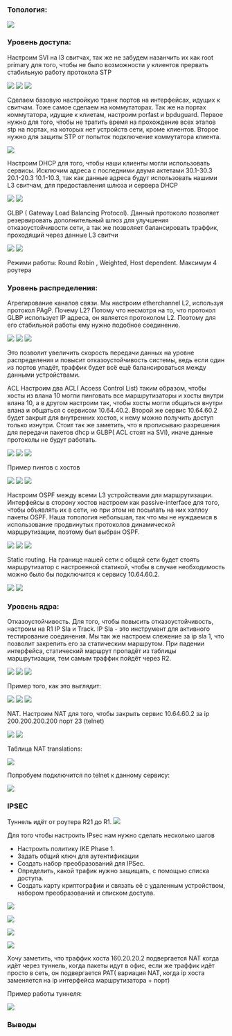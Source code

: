 ### Топология:

![](./imgs/1.png)





### Уровень доступа:

Настроим SVI на l3 свитчах, так же не забудем назанчить их как root primary для того, чтобы не было возможности у клиентов прервать стабильную работу протокола STP

![](./imgs/2.png)
![](./imgs/3.png)
![](./imgs/6.png)

Сделаем базовую настройкую транк портов на интерфейсах, идущих к свитчам. Тоже самое сделаем на коммутаторах.
Так же на портах коммутатора, идущие к клиетам, настроим porfast и bpduguard. Первое нужно для того, чтобы не тратить время на прохождение всех этапов stp на портах, на которых нет устройств сети, кроме клиентов.
Второе нужно для защиты STP от попыток подключение коммутатора клиента.

![](./imgs/35.png)

Настроим DHCP для того, чтобы наши клиенты могли использовать сервисы. Исключим адреса с последними двумя актетами 30.1-30.3 20.1-20.3 10.1-10.3, так как данные адреса будут использовать нашими L3 свитчам, для предоставления шлюза и сервера DHCP 

![](./imgs/4.png)
![](./imgs/5.png)

GLBP ( Gateway Load Balancing Protocol). Данный протоколо позволяет резервировать дополнительный шлюз для улучшения отказоустойчивости сети, а так же позволяет балансировать траффик, проходящий через данные L3 свитчи


![](./imgs/7.png)
![](./imgs/8.png)

Режими работы: Round Robin , Weighted, Host dependent. Максимум 4 роутера

### Уровень распределения:

Агрегирование каналов связи. Мы настроим etherchannel L2, используя протокол PAgP. Почему L2? Потому что несмотря на то, что протокол GLBP использует IP адреса, он является протоколом L2. Поэтому для его стабильной работы ему нужно подобное соединение. 

![](./imgs/34.png)
![](./imgs/9.png)
![](./imgs/10.png)

Это позволит увеличить скорость передачи данных на уровне распределения и повысит отказоустойчивость системы, ведь если один из портов упадёт, траффик будет всё ещё балансироваться между данными устройствами.

ACL 
Настроим два ACL( Access Control List) таким образом, чтобы хосты из влана 10 могли пинговать все маршрутизаторы и хосты внутри влана 10,
а в другом настроим так, чтобы хосты могли общаться внутри влана и общаться с сервисом 10.64.40.2.
Второй же сервис 10.64.60.2 будет закрыт для внутренних хостов, к нему можно получить доступ только изнутри.
Стоит так же заметить, что я прописываю разрешения для передачи пакетов dhcp и GLBP( ACL стоят на SVI), иначе данные протоколы не будут работать.

![](./imgs/36.png)
![](./imgs/11.png)
![](./imgs/12.png)

Пример пингов с хостов

![](./imgs/13.png)
![](./imgs/14.png)
![](./imgs/15.png)

Настроим OSPF между всеми L3 устройствами для маршрутизации. Интерфейсы в сторону хостов настроем как passive-interface для того, чтобы объявлять их в сети, но при этом не посылать на них хэллоу пакеты OSPF.
Наша топология небольшая, так что мы не нуждаемся в использование продвинутых протоколов динамической маршрутизации, поэтому был выбран OSPF.

![](./imgs/16.png)
![](./imgs/17.png)
![](./imgs/18.png)

Static routing. На границе нашей сети с общей сети будет стоять маршрутизатор с настроенной статикой, чтобы в случае необходимость можно было бы подключится к сервису 10.64.60.2.

![](./imgs/37.png)
![](./imgs/19.png)


### Уровень ядра:

Отказоустойчивость. Для того, чтобы повысить отказоустойчивость, настроим на R1 IP Sla и Track. IP Sla - это инструмент для  активного тестирование соединения. Мы так же настроем слежение за ip sla 1, что позволит закрепить его за статическим маршрутом.
При падении интерфейса, статический маршрут пропадёт из таблицы маршрутизации, тем самым траффик пойдёт через R2.

![](./imgs/38.png)
![](./imgs/20.png)
![](./imgs/21.png)

Пример того, как это выглядит: 

![](./imgs/24.png)
![](./imgs/22.png)
![](./imgs/23.png)

NAT. Настроим NAT для того, чтобы закрыть сервис 10.64.60.2 за ip 200.200.200.200 порт 23 (telnet)


![](./imgs/25.png)
![](./imgs/26.png)

Таблица NAT translations:


![](./imgs/39.png)


Попробуем подключится по telnet к данному сервису:

![](./imgs/28.png)

### IPSEC 
Туннель идёт от роутера R21 до R1.
![](./imgs/40.png)

Для того чтобы настроить IPsec нам нужно сделать несколько шагов 
+ Настроить политику IKE Phase 1.
+ Задать общий ключ для аутентификации
+ Создать набор преобразований для IPSec.
+ Определить, какой трафик нужно защищать, с помощью списка доступа.
+ Создать карту криптографии и связать её с удаленным устройством, набором преобразований и списком доступа.

![](./imgs/30.png)

![](./imgs/31.png)

![](./imgs/33.png)

![](./imgs/32.png)

Хочу заметить, что траффик хоста 160.20.20.2 подвергается NAT когда идёт через туннель, когда пакеты идут в офис, если же траффик идёт просто в сеть, он подвергается PAT( вариация NAT, когда ip хоста заменяется на ip интерфейса маршрутизатора + порт)

Пример работы туннеля: 

![](./imgs/43.jpg)

### Выводы
